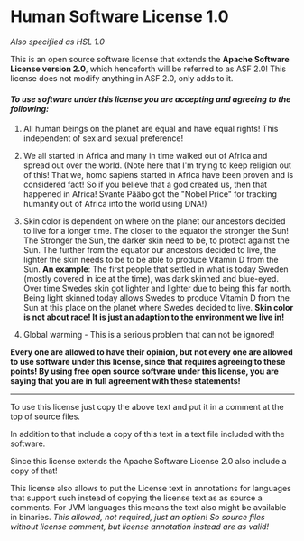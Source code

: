 # Human Software License 1.0

*Also specified as HSL 1.0*

This is an open source software license that extends the **Apache Software License version 2.0**, 
which henceforth will be referred to as ASF 2.0!  This license does not modify anything in ASF 2.0, only adds to it. 

#### *To use software under this license you are accepting and agreeing to the following:*

1. All human beings on the planet are equal and have equal rights! This independent of sex and  sexual preference! 
2. We all started in Africa and many in time walked out of Africa and spread out over the world. (Note here that I'm trying to keep religion out of this! That we, homo sapiens started in Africa have been proven and is considered fact! So if you believe that a god created us, then that happened in Africa!  Svante Pääbo got the "Nobel Price" for tracking humanity out of Africa into the  world using DNA!)
3. Skin color is dependent on where on the planet our ancestors decided to live for a longer time.
The closer to the equator the stronger the Sun! The Stronger the Sun, the darker skin need to be, to protect against the Sun. The further from the equator our ancestors decided to live, the lighter the skin needs to be to be able to produce Vitamin D from the Sun. 
 **An example**: The first people that settled in what is today Sweden (mostly covered in ice at the time), was dark skinned and blue-eyed. Over time Swedes skin got lighter and lighter due to being this far north. Being light skinned today allows Swedes to produce Vitamin D from the Sun at this place on the planet where Swedes decided to live. 
**Skin color is not about race! It is just an adaption to the environment we live in!**

4. Global warming - This is a serious problem that can not be ignored!

**Every one are allowed to have their opinion, but not every one are allowed to use software under this license, since that requires agreeing to these points! By using free open source software under this license, you are saying that you are in full agreement with these statements!**

---

To use this license just copy the above text and put it in a comment at the top of source files.

In addition to that include a copy of this text in a text file included with the software.

Since this license extends the Apache Software License 2.0 also include a copy of that!

This license also allows to put the License text in annotations for languages that support such instead of copying the license text as as source a comments. For JVM languages this means the text also might be available in binaries. *This allowed, not required, just an option!  So source files without license comment, but license annotation instead are as valid!*
